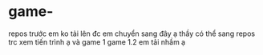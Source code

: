 # game-
repos trước em ko tải lên đc em chuyển sang đây ạ
thầy có thể sang repos trc xem tiến trình ạ và game 1 game 1.2 em tải nhầm ạ
